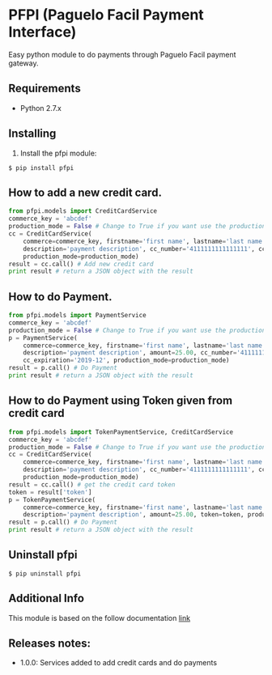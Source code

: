 # PFPI (Paguelo Facil Payment Interface)
Easy python module to do payments through Paguelo Facil payment gateway.

## Requirements
- Python 2.7.x

## Installing
1) Install the pfpi module:
```shell
$ pip install pfpi
```

## How to add a new credit card.
```python
from pfpi.models import CreditCardService
commerce_key = 'abcdef'
production_mode = False # Change to True if you want use the production environment
cc = CreditCardService(
    commerce=commerce_key, firstname='first name', lastname='last name', email='example@domain.com',
    description='payment description', cc_number='4111111111111111', ccv2='123', cc_expiration='2019-12',
    production_mode=production_mode)
result = cc.call() # Add new credit card
print result # return a JSON object with the result
```

## How to do Payment.
```python
from pfpi.models import PaymentService
commerce_key = 'abcdef'
production_mode = False # Change to True if you want use the production environment
p = PaymentService(
    commerce=commerce_key, firstname='first name', lastname='last name', email='example@domain.com',
    description='payment description', amount=25.00, cc_number='4111111111111111', ccv2='123',
    cc_expiration='2019-12', production_mode=production_mode)
result = p.call() # Do Payment
print result # return a JSON object with the result
```

## How to do Payment using  Token given from credit card
```python
from pfpi.models import TokenPaymentService, CreditCardService
commerce_key = 'abcdef'
production_mode = False # Change to True if you want use the production environment
cc = CreditCardService(
    commerce=commerce_key, firstname='first name', lastname='last name', email='example@domain.com',
    description='payment description', cc_number='4111111111111111', ccv2='123', cc_expiration='2019-12',
    production_mode=production_mode)
result = cc.call() # get the credit card token
token = result['token']
p = TokenPaymentService(
    commerce=commerce_key, firstname='first name', lastname='last name', email='example@domain.com',
    description='payment description', amount=25.00, token=token, production_mode=production_mode)
result = p.call() # Do Payment
print result # return a JSON object with the result
```

## Uninstall pfpi
```shell
$ pip uninstall pfpi
```

## Additional Info
This module is based on the follow documentation [link](https://pfserver.net/plugins/api-transacciones/)

## Releases notes:

- 1.0.0: Services added to add credit cards and do payments
